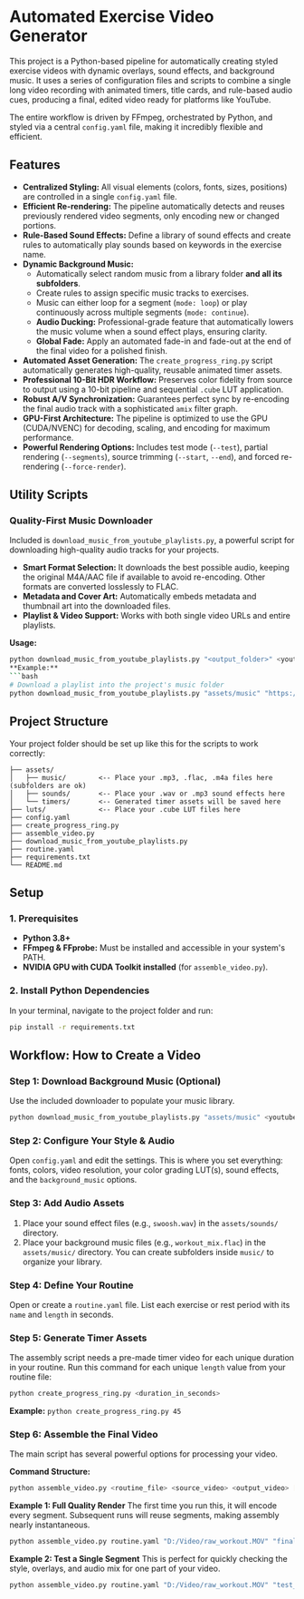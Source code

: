# Automated Exercise Video Generator

This project is a Python-based pipeline for automatically creating styled exercise videos with dynamic overlays, sound effects, and background music. It uses a series of configuration files and scripts to combine a single long video recording with animated timers, title cards, and rule-based audio cues, producing a final, edited video ready for platforms like YouTube.

The entire workflow is driven by FFmpeg, orchestrated by Python, and styled via a central `config.yaml` file, making it incredibly flexible and efficient.

## Features

- **Centralized Styling:** All visual elements (colors, fonts, sizes, positions) are controlled in a single `config.yaml` file.
- **Efficient Re-rendering:** The pipeline automatically detects and reuses previously rendered video segments, only encoding new or changed portions.
- **Rule-Based Sound Effects:** Define a library of sound effects and create rules to automatically play sounds based on keywords in the exercise name.
- **Dynamic Background Music:**
  - Automatically select random music from a library folder **and all its subfolders**.
  - Create rules to assign specific music tracks to exercises.
  - Music can either loop for a segment (`mode: loop`) or play continuously across multiple segments (`mode: continue`).
  - **Audio Ducking:** Professional-grade feature that automatically lowers the music volume when a sound effect plays, ensuring clarity.
  - **Global Fade:** Apply an automated fade-in and fade-out at the end of the final video for a polished finish.
- **Automated Asset Generation:** The `create_progress_ring.py` script automatically generates high-quality, reusable animated timer assets.
- **Professional 10-Bit HDR Workflow:** Preserves color fidelity from source to output using a 10-bit pipeline and sequential `.cube` LUT application.
- **Robust A/V Synchronization:** Guarantees perfect sync by re-encoding the final audio track with a sophisticated `amix` filter graph.
- **GPU-First Architecture:** The pipeline is optimized to use the GPU (CUDA/NVENC) for decoding, scaling, and encoding for maximum performance.
- **Powerful Rendering Options:** Includes test mode (`--test`), partial rendering (`--segments`), source trimming (`--start`, `--end`), and forced re-rendering (`--force-render`).

## Utility Scripts

### Quality-First Music Downloader

Included is `download_music_from_youtube_playlists.py`, a powerful script for downloading high-quality audio tracks for your projects.

- **Smart Format Selection:** It downloads the best possible audio, keeping the original M4A/AAC file if available to avoid re-encoding. Other formats are converted losslessly to FLAC.
- **Metadata and Cover Art:** Automatically embeds metadata and thumbnail art into the downloaded files.
- **Playlist & Video Support:** Works with both single video URLs and entire playlists.

**Usage:**
```bash
python download_music_from_youtube_playlists.py "<output_folder>" <youtube_url_or_playlist>```
**Example:**
```bash
# Download a playlist into the project's music folder
python download_music_from_youtube_playlists.py "assets/music" "https://www.youtube.com/playlist?list=PLw-VjHDlSEoA0L_k1gH-2wcy_vj7s4k5-"
```

## Project Structure

Your project folder should be set up like this for the scripts to work correctly:
```.
├── assets/
│   ├── music/        <-- Place your .mp3, .flac, .m4a files here (subfolders are ok)
│   ├── sounds/       <-- Place your .wav or .mp3 sound effects here
│   └── timers/       <-- Generated timer assets will be saved here
├── luts/             <-- Place your .cube LUT files here
├── config.yaml
├── create_progress_ring.py
├── assemble_video.py
├── download_music_from_youtube_playlists.py
├── routine.yaml
├── requirements.txt
└── README.md
```

## Setup

### 1. Prerequisites

- **Python 3.8+**
- **FFmpeg & FFprobe:** Must be installed and accessible in your system's PATH.
- **NVIDIA GPU with CUDA Toolkit installed** (for `assemble_video.py`).

### 2. Install Python Dependencies

In your terminal, navigate to the project folder and run:
```bash
pip install -r requirements.txt
```

## Workflow: How to Create a Video

### Step 1: Download Background Music (Optional)

Use the included downloader to populate your music library.
```bash
python download_music_from_youtube_playlists.py "assets/music" <youtube_url>
```

### Step 2: Configure Your Style & Audio

Open `config.yaml` and edit the settings. This is where you set everything: fonts, colors, video resolution, your color grading LUT(s), sound effects, and the `background_music` options.

### Step 3: Add Audio Assets

1.  Place your sound effect files (e.g., `swoosh.wav`) in the `assets/sounds/` directory.
2.  Place your background music files (e.g., `workout_mix.flac`) in the `assets/music/` directory. You can create subfolders inside `music/` to organize your library.

### Step 4: Define Your Routine

Open or create a `routine.yaml` file. List each exercise or rest period with its `name` and `length` in seconds.

### Step 5: Generate Timer Assets

The assembly script needs a pre-made timer video for each unique duration in your routine. Run this command for each unique `length` value from your routine file:
```bash
python create_progress_ring.py <duration_in_seconds>
```
**Example:** `python create_progress_ring.py 45`

### Step 6: Assemble the Final Video

The main script has several powerful options for processing your video.

**Command Structure:**
```bash
python assemble_video.py <routine_file> <source_video> <output_video> [options]
```

**Example 1: Full Quality Render**
The first time you run this, it will encode every segment. Subsequent runs will reuse segments, making assembly nearly instantaneous.
```bash
python assemble_video.py routine.yaml "D:/Video/raw_workout.MOV" "final_video.mp4"
```

**Example 2: Test a Single Segment**
This is perfect for quickly checking the style, overlays, and audio mix for one part of your video.
```bash
python assemble_video.py routine.yaml "D:/Video/raw_workout.MOV" "test_preview.mp4" --segments 3 --test -v
```